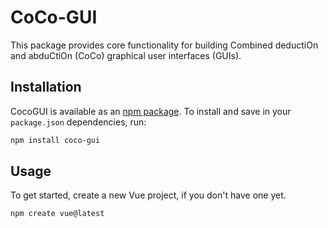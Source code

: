 # CoCo-GUI

This package provides core functionality for building Combined deductiOn and abduCtiOn (CoCo) graphical user interfaces (GUIs).

## Installation

CocoGUI is available as an [npm package](https://www.npmjs.com/package/coco-gui).
To install and save in your `package.json` dependencies, run:

```bash
npm install coco-gui
```

## Usage

To get started, create a new Vue project, if you don't have one yet.

```bash
npm create vue@latest
```
